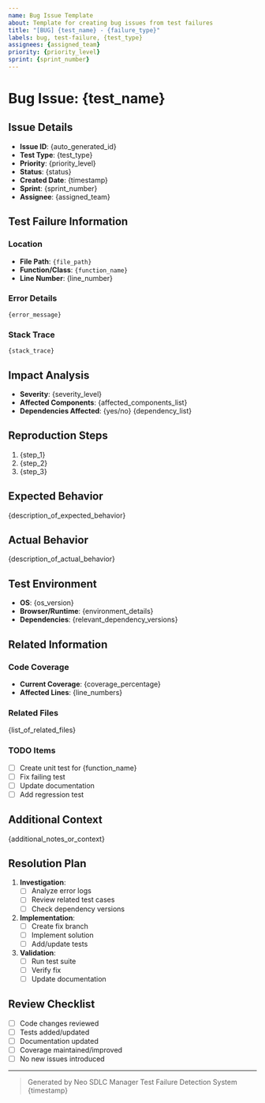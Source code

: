 ```yaml
---
name: Bug Issue Template
about: Template for creating bug issues from test failures
title: "[BUG] {test_name} - {failure_type}"
labels: bug, test-failure, {test_type}
assignees: {assigned_team}
priority: {priority_level}
sprint: {sprint_number}
---
```


# Bug Issue: {test_name}

## Issue Details
- **Issue ID**: {auto_generated_id}
- **Test Type**: {test_type}
- **Priority**: {priority_level}
- **Status**: {status}
- **Created Date**: {timestamp}
- **Sprint**: {sprint_number}
- **Assignee**: {assigned_team}

## Test Failure Information
### Location
- **File Path**: `{file_path}`
- **Function/Class**: `{function_name}`
- **Line Number**: {line_number}

### Error Details
```
{error_message}
```

### Stack Trace
```
{stack_trace}
```

## Impact Analysis
- **Severity**: {severity_level}
- **Affected Components**:
  {affected_components_list}
- **Dependencies Affected**: {yes/no}
  {dependency_list}

## Reproduction Steps
1. {step_1}
2. {step_2}
3. {step_3}

## Expected Behavior
{description_of_expected_behavior}

## Actual Behavior
{description_of_actual_behavior}

## Test Environment
- **OS**: {os_version}
- **Browser/Runtime**: {environment_details}
- **Dependencies**: {relevant_dependency_versions}

## Related Information
### Code Coverage
- **Current Coverage**: {coverage_percentage}
- **Affected Lines**: {line_numbers}

### Related Files
{list_of_related_files}

### TODO Items
- [ ] Create unit test for {function_name}
- [ ] Fix failing test
- [ ] Update documentation
- [ ] Add regression test

## Additional Context
{additional_notes_or_context}

## Resolution Plan
1. **Investigation**:
   - [ ] Analyze error logs
   - [ ] Review related test cases
   - [ ] Check dependency versions

2. **Implementation**:
   - [ ] Create fix branch
   - [ ] Implement solution
   - [ ] Add/update tests

3. **Validation**:
   - [ ] Run test suite
   - [ ] Verify fix
   - [ ] Update documentation

## Review Checklist
- [ ] Code changes reviewed
- [ ] Tests added/updated
- [ ] Documentation updated
- [ ] Coverage maintained/improved
- [ ] No new issues introduced

---
> Generated by Neo SDLC Manager
> Test Failure Detection System
> {timestamp}
